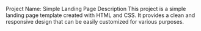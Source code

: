 Project Name: Simple Landing Page
Description
This project is a simple landing page template created with HTML and CSS. It provides a clean and responsive design that can be easily customized for various purposes.
